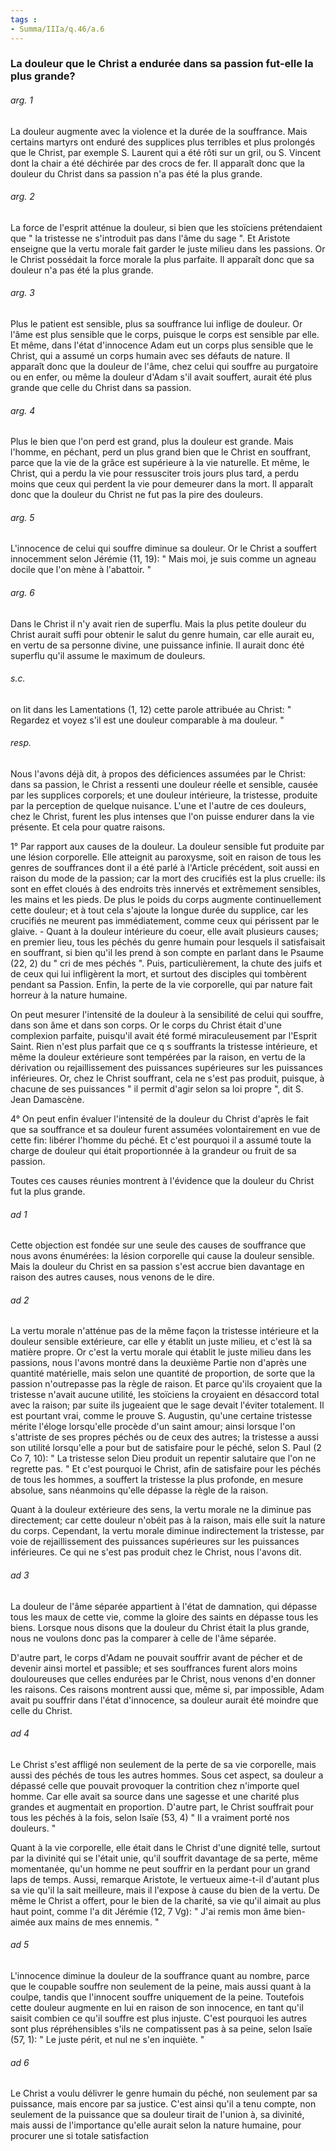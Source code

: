 ```yaml
---
tags : 
- Summa/IIIa/q.46/a.6
---
```


### La douleur que le Christ a endurée dans sa passion fut-elle la plus grande?

###### arg. 1
La douleur augmente avec la violence et la durée de la souffrance. Mais certains martyrs ont enduré des supplices plus terribles et plus prolongés que le Christ, par exemple S. Laurent qui a été rôti sur un gril, ou S. Vincent dont la chair a été déchirée par des crocs de fer. Il apparaît donc que la douleur du Christ dans sa passion n'a pas été la plus grande. 

###### arg. 2
La force de l'esprit atténue la douleur, si bien que les stoïciens prétendaient que " la tristesse ne s'introduit pas dans l'âme du sage ". Et Aristote enseigne que la vertu morale fait garder le juste milieu dans les passions. Or le Christ possédait la force morale la plus parfaite. Il apparaît donc que sa douleur n'a pas été la plus grande. 

###### arg. 3
Plus le patient est sensible, plus sa souffrance lui inflige de douleur. Or l'âme est plus sensible que le corps, puisque le corps est sensible par elle. Et même, dans l'état d'innocence Adam eut un corps plus sensible que le Christ, qui a assumé un corps humain avec ses défauts de nature. Il apparaît donc que la douleur de l'âme, chez celui qui souffre au purgatoire ou en enfer, ou même la douleur d'Adam s'il avait souffert, aurait été plus grande que celle du Christ dans sa passion. 

###### arg. 4
Plus le bien que l'on perd est grand, plus la douleur est grande. Mais l'homme, en péchant, perd un plus grand bien que le Christ en souffrant, parce que la vie de la grâce est supérieure à la vie naturelle. Et même, le Christ, qui a perdu la vie pour ressusciter trois jours plus tard, a perdu moins que ceux qui perdent la vie pour demeurer dans la mort. Il apparaît donc que la douleur du Christ ne fut pas la pire des douleurs. 

###### arg. 5
L'innocence de celui qui souffre diminue sa douleur. Or le Christ a souffert innocemment selon Jérémie (11, 19): " Mais moi, je suis comme un agneau docile que l'on mène à l'abattoir. " 

###### arg. 6
Dans le Christ il n'y avait rien de superflu. Mais la plus petite douleur du Christ aurait suffi pour obtenir le salut du genre humain, car elle aurait eu, en vertu de sa personne divine, une puissance infinie. Il aurait donc été superflu qu'il assume le maximum de douleurs. 

###### s.c.
on lit dans les Lamentations (1, 12) cette parole attribuée au Christ: " Regardez et voyez s'il est une douleur comparable à ma douleur. " 

###### resp.
Nous l'avons déjà dit, à propos des déficiences assumées par le Christ: dans sa passion, le Christ a ressenti une douleur réelle et sensible, causée par les supplices corporels; et une douleur intérieure, la tristesse, produite par la perception de quelque nuisance. L'une et l'autre de ces douleurs, chez le Christ, furent les plus intenses que l'on puisse endurer dans la vie présente. Et cela pour quatre raisons. 

1° Par rapport aux causes de la douleur. La douleur sensible fut produite par une lésion corporelle. Elle atteignit au paroxysme, soit en raison de tous les genres de souffrances dont il a été parlé à l'Article précédent, soit aussi en raison du mode de la passion; car la mort des crucifiés est la plus cruelle: ils sont en effet cloués à des endroits très innervés et extrêmement sensibles, les mains et les pieds. De plus le poids du corps augmente continuellement cette douleur; et à tout cela s'ajoute la longue durée du supplice, car les crucifiés ne meurent pas immédiatement, comme ceux qui périssent par le glaive. - Quant à la douleur intérieure du coeur, elle avait plusieurs causes; en premier lieu, tous les péchés du genre humain pour lesquels il satisfaisait en souffrant, si bien qu'il les prend à son compte en parlant dans le Psaume (22, 2) du " cri de mes péchés ". Puis, particulièrement, la chute des juifs et de ceux qui lui infligèrent la mort, et surtout des disciples qui tombèrent pendant sa Passion. Enfin, la perte de la vie corporelle, qui par nature fait horreur à la nature humaine. 

On peut mesurer l'intensité de la douleur à la sensibilité de celui qui souffre, dans son âme et dans son corps. Or le corps du Christ était d'une complexion parfaite, puisqu'il avait été formé miraculeusement par l'Esprit Saint. Rien n'est plus parfait que ce q s souffrants la tristesse intérieure, et même la douleur extérieure sont tempérées par la raison, en vertu de la dérivation ou rejaillissement des puissances supérieures sur les puissances inférieures. Or, chez le Christ souffrant, cela ne s'est pas produit, puisque, à chacune de ses puissances " il permit d'agir selon sa loi propre ", dit S. Jean Damascène. 

4° On peut enfin évaluer l'intensité de la douleur du Christ d'après le fait que sa souffrance et sa douleur furent assumées volontairement en vue de cette fin: libérer l'homme du péché. Et c'est pourquoi il a assumé toute la charge de douleur qui était proportionnée à la grandeur ou fruit de sa passion. 

Toutes ces causes réunies montrent à l'évidence que la douleur du Christ fut la plus grande. 

###### ad 1
Cette objection est fondée sur une seule des causes de souffrance que nous avons énumérées: la lésion corporelle qui cause la douleur sensible. Mais la douleur du Christ en sa passion s'est accrue bien davantage en raison des autres causes, nous venons de le dire. 

###### ad 2
La vertu morale n'atténue pas de la même façon la tristesse intérieure et la douleur sensible extérieure, car elle y établit un juste milieu, et c'est là sa matière propre. Or c'est la vertu morale qui établit le juste milieu dans les passions, nous l'avons montré dans la deuxième Partie non d'après une quantité matérielle, mais selon une quantité de proportion, de sorte que la passion n'outrepasse pas la règle de raison. Et parce qu'ils croyaient que la tristesse n'avait aucune utilité, les stoïciens la croyaient en désaccord total avec la raison; par suite ils jugeaient que le sage devait l'éviter totalement. Il est pourtant vrai, comme le prouve S. Augustin, qu'une certaine tristesse mérite l'éloge lorsqu'elle procède d'un saint amour; ainsi lorsque l'on s'attriste de ses propres péchés ou de ceux des autres; la tristesse a aussi son utilité lorsqu'elle a pour but de satisfaire pour le péché, selon S. Paul (2 Co 7, 10): " La tristesse selon Dieu produit un repentir salutaire que l'on ne regrette pas. " Et c'est pourquoi le Christ, afin de satisfaire pour les péchés de tous les hommes, a souffert la tristesse la plus profonde, en mesure absolue, sans néanmoins qu'elle dépasse la règle de la raison. 

Quant à la douleur extérieure des sens, la vertu morale ne la diminue pas directement; car cette douleur n'obéit pas à la raison, mais elle suit la nature du corps. Cependant, la vertu morale diminue indirectement la tristesse, par voie de rejaillissement des puissances supérieures sur les puissances inférieures. Ce qui ne s'est pas produit chez le Christ, nous l'avons dit. 

###### ad 3
La douleur de l'âme séparée appartient à l'état de damnation, qui dépasse tous les maux de cette vie, comme la gloire des saints en dépasse tous les biens. Lorsque nous disons que la douleur du Christ était la plus grande, nous ne voulons donc pas la comparer à celle de l'âme séparée. 

D'autre part, le corps d'Adam ne pouvait souffrir avant de pécher et de devenir ainsi mortel et passible; et ses souffrances furent alors moins douloureuses que celles endurées par le Christ, nous venons d'en donner les raisons. Ces raisons montrent aussi que, même si, par impossible, Adam avait pu souffrir dans l'état d'innocence, sa douleur aurait été moindre que celle du Christ. 

###### ad 4
Le Christ s'est affligé non seulement de la perte de sa vie corporelle, mais aussi des péchés de tous les autres hommes. Sous cet aspect, sa douleur a dépassé celle que pouvait provoquer la contrition chez n'importe quel homme. Car elle avait sa source dans une sagesse et une charité plus grandes et augmentait en proportion. D'autre part, le Christ souffrait pour tous les péchés à la fois, selon Isaïe (53, 4) " Il a vraiment porté nos douleurs. " 

Quant à la vie corporelle, elle était dans le Christ d'une dignité telle, surtout par la divinité qui se l'était unie, qu'il souffrit davantage de sa perte, même momentanée, qu'un homme ne peut souffrir en la perdant pour un grand laps de temps. Aussi, remarque Aristote, le vertueux aime-t-il d'autant plus sa vie qu'il la sait meilleure, mais il l'expose à cause du bien de la vertu. De même le Christ a offert, pour le bien de la charité, sa vie qu'il aimait au plus haut point, comme l'a dit Jérémie (12, 7 Vg): " J'ai remis mon âme bien-aimée aux mains de mes ennemis. " 

###### ad 5
L'innocence diminue la douleur de la souffrance quant au nombre, parce que le coupable souffre non seulement de la peine, mais aussi quant à la coulpe, tandis que l'innocent souffre uniquement de la peine. Toutefois cette douleur augmente en lui en raison de son innocence, en tant qu'il saisit combien ce qu'il souffre est plus injuste. C'est pourquoi les autres sont plus répréhensibles s'ils ne compatissent pas à sa peine, selon Isaïe (57, 1): " Le juste périt, et nul ne s'en inquiète. " 

###### ad 6
Le Christ a voulu délivrer le genre humain du péché, non seulement par sa puissance, mais encore par sa justice. C'est ainsi qu'il a tenu compte, non seulement de la puissance que sa douleur tirait de l'union à, sa divinité, mais aussi de l'importance qu'elle aurait selon la nature humaine, pour procurer une si totale satisfaction 

